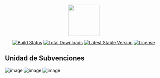 <p align="center">
    <a href="https://laravel.com" target="_blank">
        <img src="https://github.com/user-attachments/assets/e35afb59-59f4-4337-abdf-25fb83c86770" width="100px">
    </a>
</p>

<p align="center">
<a href="https://travis-ci.org/laravel/framework"><img src="https://travis-ci.org/laravel/framework.svg" alt="Build Status"></a>
<a href="https://packagist.org/packages/laravel/framework"><img src="https://img.shields.io/packagist/dt/laravel/framework" alt="Total Downloads"></a>
<a href="https://packagist.org/packages/laravel/framework"><img src="https://img.shields.io/packagist/v/laravel/framework" alt="Latest Stable Version"></a>
<a href="https://packagist.org/packages/laravel/framework"><img src="https://img.shields.io/packagist/l/laravel/framework" alt="License"></a>
</p>

## Unidad de Subvenciones

![image](https://github.com/user-attachments/assets/e5c1ece1-0b3a-498e-8e44-0ca9fe565522)
![image](https://github.com/user-attachments/assets/23212c03-9dbc-42ca-844e-ad80dfd7dad9)
![image](https://github.com/user-attachments/assets/c6fcb577-47fc-4de2-b732-501212f725e7)
